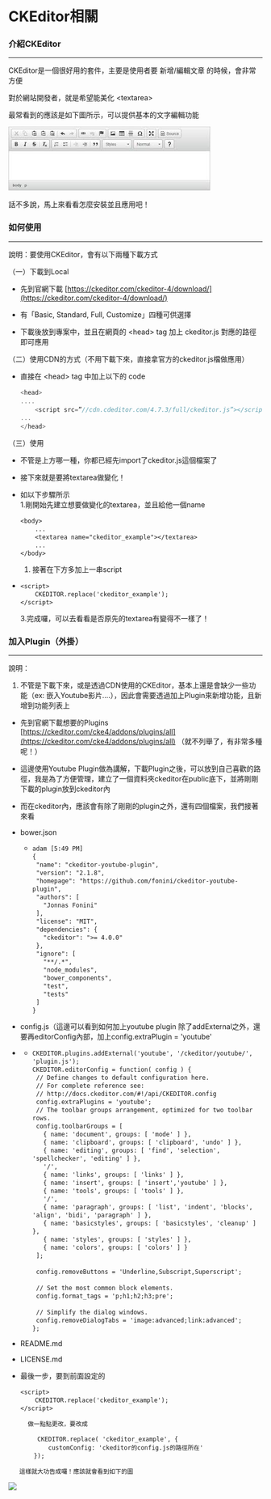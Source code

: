 # CKEditor相關

### 介紹CKEditor

---

CKEditor是一個很好用的套件，主要是使用者要 新增/編輯文章 的時候，會非常方便

對於網站開發者，就是希望能美化 &lt;textarea&gt;

最常看到的應該是如下圖所示，可以提供基本的文字編輯功能

![](/assets/Unknown.jpg)

話不多說，馬上來看看怎麼安裝並且應用吧！

### 如何使用

---

說明：要使用CKEditor，會有以下兩種下載方式

（一）下載到Local

* 先到官網下載 [https://ckeditor.com/ckeditor-4/download/](https://ckeditor.com/ckeditor-4/download/)

* 有「Basic, Standard, Full, Customize」四種可供選擇

* 下載後放到專案中，並且在網頁的 &lt;head&gt; tag 加上 ckeditor.js 對應的路徑即可應用

（二）使用CDN的方式（不用下載下來，直接拿官方的ckeditor.js檔做應用）

* 直接在 &lt;head&gt; tag 中加上以下的 code
  ```js
  <head>
  ....
      <script src=”//cdn.cdeditor.com/4.7.3/full/ckeditor.js”></script>
  ...
  </head>
  ```

（三）使用

* 不管是上方哪一種，你都已經先import了ckeditor.js這個檔案了
* 接下來就是要將textarea做變化！
* 如以下步驟所示  
  1.剛開始先建立想要做變化的textarea，並且給他一個name

  ```
  <body>
      ...
      <textarea name="ckeditor_example"></textarea>
      ...
  </body>
  ```

  1. 接著在下方多加上一串script

* ```
  <script>
      CKEDITOR.replace('ckeditor_example');
  </script>
  ```

  3.完成囉，可以去看看是否原先的textarea有變得不一樣了！

### 加入Plugin（外掛）

---

說明：

1. 不管是下載下來，或是透過CDN使用的CKEditor，基本上還是會缺少一些功能（ex: 嵌入Youtube影片....），因此會需要透過加上Plugin來新增功能，且新增到功能列表上

* 先到官網下載想要的Plugins [https://ckeditor.com/cke4/addons/plugins/all](https://ckeditor.com/cke4/addons/plugins/all) （就不列舉了，有非常多種呢！）
* 這邊使用Youtube Plugin做為講解，下載Plugin之後，可以放到自己喜歡的路徑，我是為了方便管理，建立了一個資料夾ckeditor在public底下，並將剛剛下載的plugin放到ckeditor內
* 而在ckeditor內，應該會有除了剛剛的plugin之外，還有四個檔案，我們接著來看
* bower.json
  * ```
    adam [5:49 PM] 
    {
     "name": "ckeditor-youtube-plugin",
     "version": "2.1.8",
     "homepage": "https://github.com/fonini/ckeditor-youtube-plugin",
     "authors": [
       "Jonnas Fonini"
     ],
     "license": "MIT",
     "dependencies": {
       "ckeditor": ">= 4.0.0"
     },
     "ignore": [
       "**/.*",
       "node_modules",
       "bower_components",
       "test",
       "tests"
     ]
    }
    ```

* config.js（這邊可以看到如何加上youtube plugin
  除了addExternal之外，還要再editorConfig內部，加上config.extraPlugin = 'youtube'

* * ```
    CKEDITOR.plugins.addExternal('youtube', '/ckeditor/youtube/', 'plugin.js');
    CKEDITOR.editorConfig = function( config ) {
     // Define changes to default configuration here.
     // For complete reference see:
     // http://docs.ckeditor.com/#!/api/CKEDITOR.config
     config.extraPlugins = 'youtube';
     // The toolbar groups arrangement, optimized for two toolbar rows.
     config.toolbarGroups = [
       { name: 'document', groups: [ 'mode' ] },
       { name: 'clipboard', groups: [ 'clipboard', 'undo' ] },
       { name: 'editing', groups: [ 'find', 'selection', 'spellchecker', 'editing' ] },
       '/',
       { name: 'links', groups: [ 'links' ] },
       { name: 'insert', groups: [ 'insert','youtube' ] },
       { name: 'tools', groups: [ 'tools' ] },
       '/',
       { name: 'paragraph', groups: [ 'list', 'indent', 'blocks', 'align', 'bidi', 'paragraph' ] },
       { name: 'basicstyles', groups: [ 'basicstyles', 'cleanup' ] },
       { name: 'styles', groups: [ 'styles' ] },
       { name: 'colors', groups: [ 'colors' ] }
     ];

     config.removeButtons = 'Underline,Subscript,Superscript';

     // Set the most common block elements.
     config.format_tags = 'p;h1;h2;h3;pre';

     // Simplify the dialog windows.
     config.removeDialogTabs = 'image:advanced;link:advanced';
    };
    ```

* README.md
* LICENSE.md
* 最後一步，要到前面設定的
  ```
  <script>
      CKEDITOR.replace('ckeditor_example');
  </script>
  ```

        做一點點更改，要改成

```
        CKEDITOR.replace( 'ckeditor_example', {
           customConfig: 'ckeditor的config.js的路徑所在'    
       });
```

       這樣就大功告成囉！應該就會看到如下的圖

![](/assets/u64f7u53d6-4.PNG)

